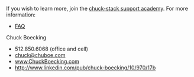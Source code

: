 
If you wish to learn more, join the [chuck-stack support academy](https://buy.stripe.com/7sIbLIeeU3oT4IEfYY). For more information:
- [FAQ](../faq-academy.md)


Chuck Boecking
- 512.850.6068 (office and cell)
- chuck@chuboe.com
- www.ChuckBoecking.com
- http://www.linkedin.com/pub/chuck-boecking/10/970/17b
